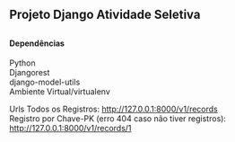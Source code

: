 <h2> Projeto Django Atividade Seletiva<h2> 

<h4>Dependências</h4>
Python<br>
Djangorest<br>
django-model-utils<br>
Ambiente Virtual/virtualenv<br>

Urls
Todos os Registros: http://127.0.0.1:8000/v1/records <br>
Registro por Chave-PK (erro 404 caso não tiver registros): http://127.0.0.1:8000/v1/records/1


